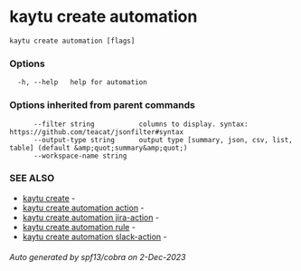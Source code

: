 # kaytu create automation



```
kaytu create automation [flags]
```

### Options

```
  -h, --help   help for automation
```

### Options inherited from parent commands

```
      --filter string           columns to display. syntax: https://github.com/teacat/jsonfilter#syntax
      --output-type string      output type [summary, json, csv, list, table] (default &amp;quot;summary&amp;quot;)
      --workspace-name string   
```

### SEE ALSO

* [kaytu create](kaytu_create)	 - 
* [kaytu create automation action](kaytu_create_automation_action)	 - 
* [kaytu create automation jira-action](kaytu_create_automation_jira-action)	 - 
* [kaytu create automation rule](kaytu_create_automation_rule)	 - 
* [kaytu create automation slack-action](kaytu_create_automation_slack-action)	 - 

###### Auto generated by spf13/cobra on 2-Dec-2023
